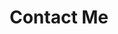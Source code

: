 ---
title: "Contact Me"
firstParagraph: 'Lorem ipsum dolor sit amet, consectetur adipiscing elit, sed do eiusmod tempor incididunt ut labore et dolore magna aliqua.'
secondParagraph: 'Ut enim ad minim veniam, quis nostrud exercitation ullamco laboris nisi ut aliquip ex ea commodo consequat. Duis aute irure dolor in reprehenderit in voluptate velit esse cillum dolore eu fugiat nulla pariatur.'
thirdParagraph: 'Excepteur sint occaecat cupidatat non proident, sunt in culpa qui officia deserunt mollit anim id est laborum.'
button: 'Say hello!'
image: './contactImage.png'
---